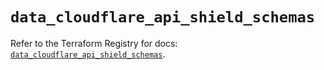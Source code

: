 # `data_cloudflare_api_shield_schemas`

Refer to the Terraform Registry for docs: [`data_cloudflare_api_shield_schemas`](https://registry.terraform.io/providers/cloudflare/cloudflare/5.1.0/docs/data-sources/api_shield_schemas).
